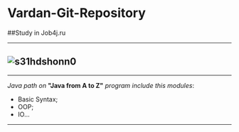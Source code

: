 # Vardan-Git-Repository

##Study in Job4j.ru

---
![s31hdshonn0](https://cloud.githubusercontent.com/assets/22581071/23264499/919cfffc-f9f2-11e6-97bb-7469e5e8b680.jpg)
---

---

*Java path on* **"Java from A to Z"** *program include this modules*:
* Basic Syntax;
* OOP;
* IO...

---